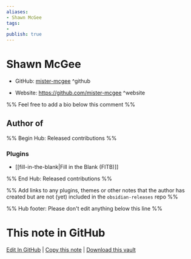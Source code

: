 ```yaml
---
aliases:
- Shawn McGee
tags:
- 
publish: true
---
```


# Shawn McGee

- GitHub: [mister-mcgee](https://github.com/mister-mcgee/) ^github
<!-- - Discord: `@` ^discord-->
- Website: <https://github.com/mister-mcgee> ^website
<!-- - [[Publish sites|Publish site]]: <https://> ^publish-->

%% Feel free to add a bio below this comment %%


## Author of

%% Begin Hub: Released contributions %%
### Plugins
- [[fill-in-the-blank|Fill in the Blank (FITB)]]

%% End Hub: Released contributions %%

%% Add links to any plugins, themes or other notes that the author has created but are not (yet) included in the `obsidian-releases` repo %%

<!--
### Unlisted plugins
-->

<!--
### Others
-->

<!--
## Sponsor this author
-->

<!-- - [[GitHub sponsors]]: [Sponsor @mister-mcgee on GitHub Sponsors](https://github.com/sponsors/mister-mcgee) ^github-sponsor-->
<!-- - [[Buy me a coffee]]: <https://> ^buy-me-a-coffee-->
<!-- - [[PayPal]]: <https://> ^paypal-->
<!-- - [[Patreon]]: <https://> ^patreon-->

<!--
## Follow this author
-->

<!-- - [[YouTube Channels|On YouTube]]: <https://> ^youtube-->
<!-- - Twitter: <https://> ^twitter-->
<!-- - ... -->

%% Hub footer: Please don't edit anything below this line %%

# This note in GitHub

<span class="git-footer">[Edit In GitHub](https://github.dev/obsidian-community/obsidian-hub/blob/main/01%20-%20Community/People/mister-mcgee.md "git-hub-edit-note") | [Copy this note](https://raw.githubusercontent.com/obsidian-community/obsidian-hub/main/01%20-%20Community/People/mister-mcgee.md "git-hub-copy-note") | [Download this vault](https://github.com/obsidian-community/obsidian-hub/archive/refs/heads/main.zip "git-hub-download-vault") </span>
